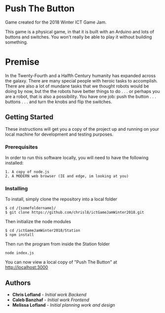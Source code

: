# Push The Button

Game created for the 2018 Winter ICT Game Jam.

This game is a physical game, in that it is built with an Arduino and lots of buttons and switches.
You won't really be able to play it without building something.

# Premise

In the Twenty-Fourth and a Halfth Century humanity has expanded across the galaxy. There are many special people with heroic tasks to accomplish. There are also a lot of mundane tasks that we thought robots would be doing by now, but the the robots have better things to do . . . or perhaps you are a robot, that is also a possibility.
You have one job: push the button . . . buttons . . . and turn the knobs and flip the switches.

## Getting Started

These instructions will get you a copy of the project up and running on your local machine for development and testing purposes.

### Prerequisites

In order to run this software locally, you will need to have the following installed:

```
1. A copy of node.js
2. A MODERN web browser (IE and edge, im looking at you)
```

### Installing

To install, simply clone the repository into a local folder

```
$ cd /{somefoldername}/
$ git clone https://github.com/chrisl8/ictGameJamWinter2018.git
```

Then initialize the node modules

```
$ cd /ictGameJamWinter2018/Station
$ npm install
```

Then run the program from inside the Station folder

```
node index.js
```

You can now view a local copy of "Push The Button" at [http://localhost:3000](http://localhost:3000)

## Authors

* **Chris Lofland** - *Initial work Backend*
* **Caleb Banzhaf** - *Initial work Frontend*
* **Melissa Lofland** - *Initial planning work and design*
